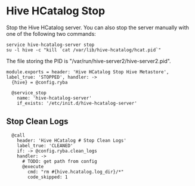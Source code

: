 
# Hive HCatalog Stop

Stop the Hive HCatalog server. You can also stop the server manually with one of
the following two commands:

```
service hive-hcatalog-server stop
su -l hive -c "kill `cat /var/lib/hive-hcatalog/hcat.pid`"
```

The file storing the PID is "/var/run/hive-server2/hive-server2.pid".

    module.exports = header: 'Hive HCatalog Stop Hive Metastore', label_true: 'STOPPED', handler: ->
      {hive} = @config.ryba
      
      @service_stop
        name: 'hive-hcatalog-server'
        if_exists: '/etc/init.d/hive-hcatalog-server'

## Stop Clean Logs

      @call
        header: 'Hive HCatalog # Stop Clean Logs'
        label_true: 'CLEANED'
        if: -> @config.ryba.clean_logs
        handler: ->
          # TODO: get path from config
          @execute
            cmd: "rm #{hive.hcatalog.log_dir}/*"
            code_skipped: 1
